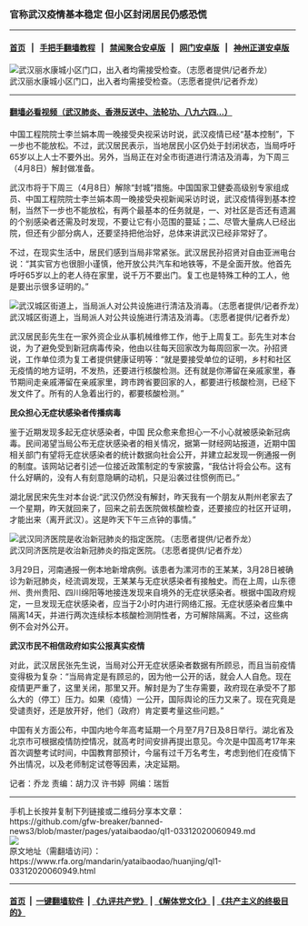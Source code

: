 ### 官称武汉疫情基本稳定   但小区封闭居民仍感恐慌
------------------------

#### [首页](https://github.com/gfw-breaker/banned-news3/blob/master/README.md) &nbsp;&nbsp;|&nbsp;&nbsp; [手把手翻墙教程](https://github.com/gfw-breaker/guides/wiki) &nbsp;&nbsp;|&nbsp;&nbsp; [禁闻聚合安卓版](https://github.com/gfw-breaker/bn-android) &nbsp;&nbsp;|&nbsp;&nbsp; [网门安卓版](https://github.com/oGate2/oGate) &nbsp;&nbsp;|&nbsp;&nbsp; [神州正道安卓版](https://github.com/SzzdOgate/update) 



<div id="headerimg">
 <img alt="武汉丽水康城小区门口，出入者均需接受检查。（志愿者提供/记者乔龙）" src="https://www.rfa.org/mandarin/yataibaodao/huanjing/ql1-03312020060949.html/m0331-ql1p1.jpg/@@images/5be67ba9-a208-4d6f-8a9f-1784538918c4.jpeg" title="武汉丽水康城小区门口，出入者均需接受检查。（志愿者提供/记者乔龙）"/>
 <div id="headerimgcontents">
  <div id="headerimgcaption">
   <span>
    武汉丽水康城小区门口，出入者均需接受检查。（志愿者提供/记者乔龙）
   </span>
   <!-- zoomattribute -->
  </div>
  <!-- headerimgcaption -->
 </div>
 <!-- headerimagecontents -->
</div>

<hr/>


#### [翻墙必看视频（武汉肺炎、香港反送中、法轮功、八九六四...）](https://github.com/gfw-breaker/banned-news3/blob/master/pages/link3.md)

<div id="storytext">
 <div>
  <div class="slot_header">
  </div>
 </div>
 <p>
  中国工程院院士李兰娟本周一晚接受央视采访时说，武汉疫情已经“基本控制”，下一步也不能放松。不过，武汉居民表示，当地居民小区仍处于封闭状态，当局呼吁65岁以上人士不要外出。另外，当局正在对全市街道进行清洁及消毒，为下周三（4月8日）解封做准备。
 </p>
 <p>
  武汉市将于下周三（4月8日）解除“封城”措施。中国国家卫健委高级别专家组成员、中国工程院院士李兰娟本周一晚接受央视新闻采访时说，武汉疫情得到基本控制，当然下一步也不能放松，有两个最基本的任务就是，一、对社区是否还有遗漏的个别感染者还需及时发现，不要让它有小范围的蔓延；二、尽管大量病人已经出院，但还有少部分病人，还要坚持把他治好，总体来讲武汉已经非常好了。
 </p>
 <p>
 </p>
 <p>
 </p>
 <p>
  不过，在现实生活中，居民们感到当局非常紧张。武汉居民孙招贤对自由亚洲电台说：“其实官方也很胆小谨慎，他开放公共汽车和地铁等，不是全面开放。他首先呼吁65岁以上的老人待在家里，说千万不要出门。复工也是特殊工种的工人，他是要出示很多证明的。”
 </p>
 <p>
 </p>
 <p>
  <div class="image-inline captioned" style="width:1500px;">
   <div style="width:1500px;">
    <img alt="武汉城区街道上，当局派人对公共设施进行清洁及消毒。（志愿者提供/记者乔龙）" src="https://www.rfa.org/mandarin/yataibaodao/huanjing/ql1-03312020060949.html/m0331-ql1p2.jpg" title="武汉城区街道上，当局派人对公共设施进行清洁及消毒。（志愿者提供/记者乔龙）"/>
   </div>
   <div class="image-caption">
    <span style="width:1500px;">
     武汉城区街道上，当局派人对公共设施进行清洁及消毒。（志愿者提供/记者乔龙）
    </span>
    <span class="copyright">
    </span>
   </div>
  </div>
 </p>
 <p>
  武汉居民彭先生在一家外资企业从事机械维修工作，他于上周复工。彭先生对本台说，为了避免受到新冠病毒传染，他由以往每天回家改为每周回家一次。孙招贤说，工作单位须为复工者提供健康证明等：“就是要接受单位的证明，乡村和社区无疫情的地方证明，不发热，还要进行核酸检测。还有就是你滞留在亲戚家里，春节期间走亲戚滞留在亲戚家里，跨市跨省要回家的人，都要进行核酸检测，已经下发文件了。所有的人急着出行的，都要核酸检测。”
 </p>
 <p>
  <b>
   民众担心无症状感染者传播病毒
  </b>
 </p>
 <p>
  鉴于近期发现多起无症状感染者，中国 民众愈来愈担心一不小心就被感染新冠病毒。民间渴望当局公布无症状感染者的相关情况，据第一财经网站报道，近期中国相关部门有望将无症状感染者的统计数据向社会公开，并建立起发现一例通报一例的制度。该网站记者引述一位接近政策制定的专家披露，“我估计将会公布。这有什么好瞒的，没有人有刻意隐瞒的动机，只是沿袭过往惯例而已。”
 </p>
 <p>
  湖北居民宋先生对本台说:“武汉仍然没有解封，昨天我有一个朋友从荆州老家去了一个星期，昨天就回来了，回来之前去医院做核酸检查，还要接应的社区开证明，才能出来（离开武汉）。这是昨天下午三点钟的事情。”
 </p>
 <p>
 </p>
 <p>
  <div class="image-inline captioned" style="width:1500px;">
   <div style="width:1500px;">
    <img alt="武汉同济医院是收治新冠肺炎的指定医院。（志愿者提供/记者乔龙）" src="https://www.rfa.org/mandarin/yataibaodao/huanjing/ql1-03312020060949.html/m0331-ql1p3.jpg" title="武汉同济医院是收治新冠肺炎的指定医院。（志愿者提供/记者乔龙）"/>
   </div>
   <div class="image-caption">
    <span style="width:1500px;">
     武汉同济医院是收治新冠肺炎的指定医院。（志愿者提供/记者乔龙）
    </span>
    <span class="copyright">
    </span>
   </div>
  </div>
 </p>
 <p>
  3月29日，河南通报一例本地新增病例。该患者为漯河市的王某某，3月28日被确诊为新冠肺炎，经流调发现，王某某与无症状感染者有接触史。而在上周，山东德州、贵州贵阳、四川绵阳等地接连发现来自境外的无症状感染者。根据中国政府规定，一旦发现无症状感染者，应当于2小时内进行网络汇报。无症状感染者应集中隔离14天，并进行两次连续标本核酸检测阴性者，方可解除隔离。不过，这些病例不会对外公开。
 </p>
 <p>
  <b>
   武汉市民不相信政府如实公报真实疫情
  </b>
 </p>
 <p>
  对此，武汉居民张先生说，当局对公开无症状感染者数据有所顾忌，而且当前疫情变得极为复杂：“当局肯定是有顾忌的，因为他一公开的话，就会人人自危。现在疫情更严重了，这里关闭，那里又开。解封是为了生存需要，政府现在承受不了那么大的（停工）压力。如果（疫情）一公开，国际舆论的压力又来了。现在究竟是受谴责好，还是放开好，他们（政府）肯定要考量这些问题。”
 </p>
 <p>
  中国有关方面公布，中国内地今年高考延期一个月至7月7日及8日举行。湖北省及北京巿可根据疫情防控情况，就高考时间安排再提出意见。今次是中国高考17年来首次调整考试时间，中国教育部预计，今届有过千万名考生，考虑到他们在疫情下外出情况，以及老师制定试卷等因素，决定延期。
 </p>
 <p>
 </p>
 <p>
  记者：乔龙 责编：胡力汉 许书婷  网编：瑞哲
 </p>
</div>

<hr/>
手机上长按并复制下列链接或二维码分享本文章：<br/>
https://github.com/gfw-breaker/banned-news3/blob/master/pages/yataibaodao/ql1-03312020060949.md <br/>
<a href='https://github.com/gfw-breaker/banned-news3/blob/master/pages/yataibaodao/ql1-03312020060949.md'><img src='https://github.com/gfw-breaker/banned-news3/blob/master/pages/yataibaodao/ql1-03312020060949.md.png'/></a> <br/>
原文地址（需翻墙访问）：https://www.rfa.org/mandarin/yataibaodao/huanjing/ql1-03312020060949.html


------------------------
#### [首页](https://github.com/gfw-breaker/banned-news3/blob/master/README.md) &nbsp;|&nbsp; [一键翻墙软件](https://github.com/gfw-breaker/nogfw/blob/master/README.md) &nbsp;| [《九评共产党》](https://github.com/gfw-breaker/9ping.md/blob/master/README.md#九评之一评共产党是什么) | [《解体党文化》](https://github.com/gfw-breaker/jtdwh.md/blob/master/README.md) | [《共产主义的终极目的》](https://github.com/gfw-breaker/gczydzjmd.md/blob/master/README.md)


<img src='http://gfw-breaker.win/banned-news3/pages/yataibaodao/ql1-03312020060949.md' width='0px' height='0px'/>